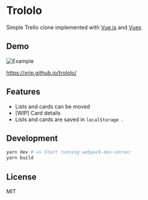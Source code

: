 # Trololo

Simple Trello clone implemented with [Vue.js](https://vuejs.org/) and [Vuex](https://vuex.vuejs.org)

## Demo

![Example](https://github.com/syumai/trollo/blob/master/images/example.gif)

https://xrip.github.io/trololo/

## Features
- Lists and cards can be moved 
- [WIP] Card details
- Lists and cards are saved in `localStorage `.

## Development

```sh
yarn dev # => Start running webpack-dev-server
yarn build
```

## License

MIT

